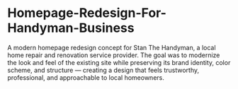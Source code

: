 # Homepage-Redesign-For-Handyman-Business
A modern homepage redesign concept for Stan The Handyman, a local home repair and renovation service provider. The goal was to modernize the look and feel of the existing site while preserving its brand identity, color scheme, and structure — creating a design that feels trustworthy, professional, and approachable to local homeowners.
